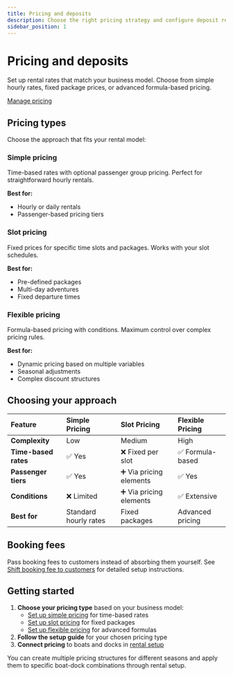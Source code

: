 ```yaml
---
title: Pricing and deposits
description: Choose the right pricing strategy and configure deposit requirements for your boat rentals
sidebar_position: 1
---
```


# Pricing and deposits

Set up rental rates that match your business model. Choose from simple hourly rates, fixed package prices, or advanced formula-based pricing.

<div class="button-container">
  <a href="https://dashboard.letsbook.app/pricing" class="button button--primary" target="_blank" rel="noopener noreferrer">Manage pricing</a>
</div>

## Pricing types

Choose the approach that fits your rental model:

### Simple pricing

Time-based rates with optional passenger group pricing. Perfect for straightforward hourly rentals.

**Best for:**

- Hourly or daily rentals
- Passenger-based pricing tiers

### Slot pricing

Fixed prices for specific time slots and packages. Works with your slot schedules.

**Best for:**

- Pre-defined packages
- Multi-day adventures
- Fixed departure times

### Flexible pricing

Formula-based pricing with conditions. Maximum control over complex pricing rules.

**Best for:**

- Dynamic pricing based on multiple variables
- Seasonal adjustments
- Complex discount structures

## Choosing your approach

| Feature              | Simple Pricing        | Slot Pricing            | Flexible Pricing |
| :------------------- | :-------------------- | :---------------------- | :--------------- |
| **Complexity**       | Low                   | Medium                  | High             |
| **Time-based rates** | ✅ Yes                | ❌ Fixed per slot       | ✅ Formula-based |
| **Passenger tiers**  | ✅ Yes                | ➕ Via pricing elements | ✅ Yes           |
| **Conditions**       | ❌ Limited            | ➕ Via pricing elements | ✅ Extensive     |
| **Best for**         | Standard hourly rates | Fixed packages          | Advanced pricing |

## Booking fees

Pass booking fees to customers instead of absorbing them yourself. See [Shift booking fee to customers](/guides/boost-revenue/shift-booking-fee) for detailed setup instructions.

## Getting started

1. **Choose your pricing type** based on your business model:
    - [Set up simple pricing](simple-pricing) for time-based rates
    - [Set up slot pricing](slot-pricing) for fixed packages
    - [Set up flexible pricing](flexible-pricing) for advanced formulas
2. **Follow the setup guide** for your chosen pricing type
3. **Connect pricing** to boats and docks in [rental setup](https://dashboard.letsbook.app/rental-setup)

You can create multiple pricing structures for different seasons and apply them to specific boat-dock combinations through rental setup.

